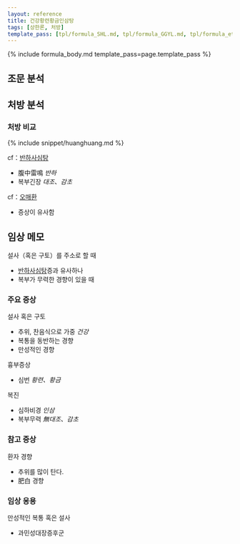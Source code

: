 ```yaml
---
layout: reference
title: 건강황련황금인삼탕
tags: [상한론, 처방]
template_pass: [tpl/formula_SHL.md, tpl/formula_GGYL.md, tpl/formula_etc.md]
---
```


{% include formula_body.md template_pass=page.template_pass %}


## 조문 분석


## 처방 분석


### 처방 비교

{% include snippet/huanghuang.md %}

cf：[반하사심탕]({{site.formulaurl}}/반하사심탕)
* 腹中雷鳴 _반하_
* 복부긴장 _대조、감초_

cf：[오매환]({{site.formulaurl}}/오매환)
* 증상이 유사함


## 임상 메모

설사（혹은 구토）를 주소로 할 때
* [반하사심탕]({{site.formulaurl}}/반하사심탕)증과 유사하나
* 복부가 무력한 경향이 있을 때


### 주요 증상

설사 혹은 구토
* 추위, 찬음식으로 가중 _건강_
* 복통을 동반하는 경향
* 만성적인 경향

흉부증상
* 심번 _황련、황금_

복진
* 심하비경 _인삼_
* 복부무력 _無대조、감초_

### 참고 증상

환자 경향
* 추위를 많이 탄다.
* 肥白 경향


### 임상 응용

만성적인 복통 혹은 설사
* 과민성대장증후군
